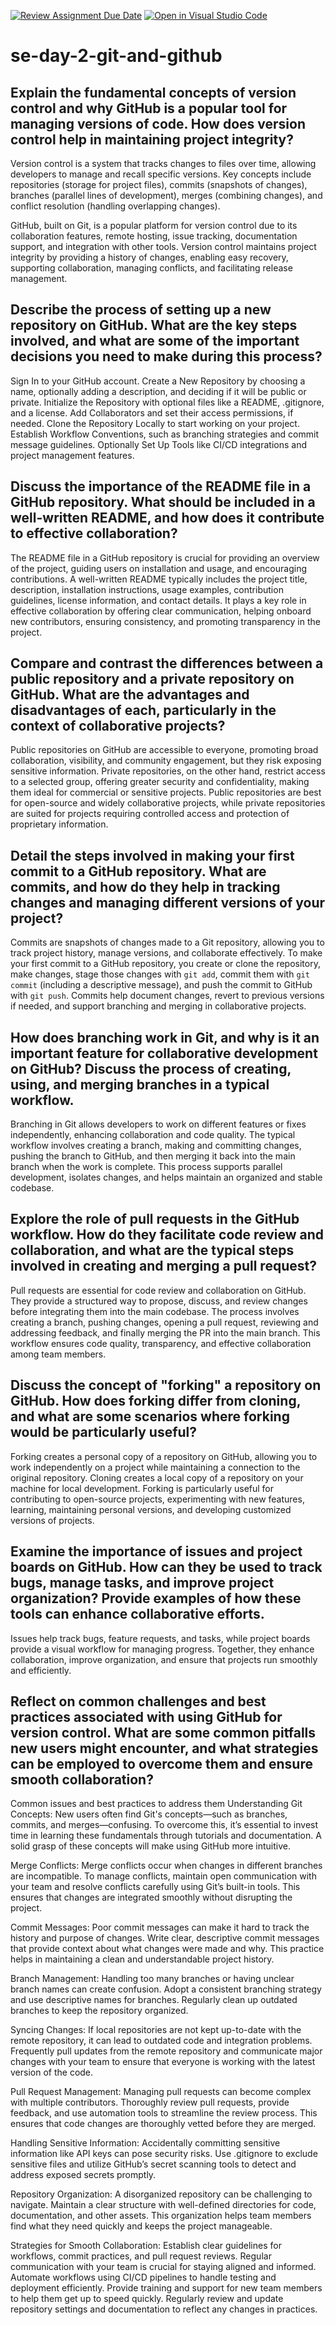 [![Review Assignment Due Date](https://classroom.github.com/assets/deadline-readme-button-22041afd0340ce965d47ae6ef1cefeee28c7c493a6346c4f15d667ab976d596c.svg)](https://classroom.github.com/a/8wgCKhpZ)
[![Open in Visual Studio Code](https://classroom.github.com/assets/open-in-vscode-2e0aaae1b6195c2367325f4f02e2d04e9abb55f0b24a779b69b11b9e10269abc.svg)](https://classroom.github.com/online_ide?assignment_repo_id=15590979&assignment_repo_type=AssignmentRepo)
# se-day-2-git-and-github
## Explain the fundamental concepts of version control and why GitHub is a popular tool for managing versions of code. How does version control help in maintaining project integrity?
Version control is a system that tracks changes to files over time, allowing developers to manage and recall specific versions. Key concepts include repositories (storage for project files), commits (snapshots of changes), branches (parallel lines of development), merges (combining changes), and conflict resolution (handling overlapping changes). 

GitHub, built on Git, is a popular platform for version control due to its collaboration features, remote hosting, issue tracking, documentation support, and integration with other tools. Version control maintains project integrity by providing a history of changes, enabling easy recovery, supporting collaboration, managing conflicts, and facilitating release management.
## Describe the process of setting up a new repository on GitHub. What are the key steps involved, and what are some of the important decisions you need to make during this process?
Sign In to your GitHub account.
Create a New Repository by choosing a name, optionally adding a description, and deciding if it will be public or private.
Initialize the Repository with optional files like a README, .gitignore, and a license.
Add Collaborators and set their access permissions, if needed.
Clone the Repository Locally to start working on your project.
Establish Workflow Conventions, such as branching strategies and commit message guidelines.
Optionally Set Up Tools like CI/CD integrations and project management features.
## Discuss the importance of the README file in a GitHub repository. What should be included in a well-written README, and how does it contribute to effective collaboration?
The README file in a GitHub repository is crucial for providing an overview of the project, guiding users on installation and usage, and encouraging contributions. A well-written README typically includes the project title, description, installation instructions, usage examples, contribution guidelines, license information, and contact details. It plays a key role in effective collaboration by offering clear communication, helping onboard new contributors, ensuring consistency, and promoting transparency in the project.
## Compare and contrast the differences between a public repository and a private repository on GitHub. What are the advantages and disadvantages of each, particularly in the context of collaborative projects?
Public repositories on GitHub are accessible to everyone, promoting broad collaboration, visibility, and community engagement, but they risk exposing sensitive information. Private repositories, on the other hand, restrict access to a selected group, offering greater security and confidentiality, making them ideal for commercial or sensitive projects. Public repositories are best for open-source and widely collaborative projects, while private repositories are suited for projects requiring controlled access and protection of proprietary information.
## Detail the steps involved in making your first commit to a GitHub repository. What are commits, and how do they help in tracking changes and managing different versions of your project?
Commits are snapshots of changes made to a Git repository, allowing you to track project history, manage versions, and collaborate effectively. To make your first commit to a GitHub repository, you create or clone the repository, make changes, stage those changes with `git add`, commit them with `git commit` (including a descriptive message), and push the commit to GitHub with `git push`. Commits help document changes, revert to previous versions if needed, and support branching and merging in collaborative projects.
## How does branching work in Git, and why is it an important feature for collaborative development on GitHub? Discuss the process of creating, using, and merging branches in a typical workflow.
Branching in Git allows developers to work on different features or fixes independently, enhancing collaboration and code quality. The typical workflow involves creating a branch, making and committing changes, pushing the branch to GitHub, and then merging it back into the main branch when the work is complete. This process supports parallel development, isolates changes, and helps maintain an organized and stable codebase.
## Explore the role of pull requests in the GitHub workflow. How do they facilitate code review and collaboration, and what are the typical steps involved in creating and merging a pull request?
Pull requests are essential for code review and collaboration on GitHub. They provide a structured way to propose, discuss, and review changes before integrating them into the main codebase. The process involves creating a branch, pushing changes, opening a pull request, reviewing and addressing feedback, and finally merging the PR into the main branch. This workflow ensures code quality, transparency, and effective collaboration among team members.
## Discuss the concept of "forking" a repository on GitHub. How does forking differ from cloning, and what are some scenarios where forking would be particularly useful?
Forking creates a personal copy of a repository on GitHub, allowing you to work independently on a project while maintaining a connection to the original repository. Cloning creates a local copy of a repository on your machine for local development. Forking is particularly useful for contributing to open-source projects, experimenting with new features, learning, maintaining personal versions, and developing customized versions of projects.
## Examine the importance of issues and project boards on GitHub. How can they be used to track bugs, manage tasks, and improve project organization? Provide examples of how these tools can enhance collaborative efforts.
 Issues help track bugs, feature requests, and tasks, while project boards provide a visual workflow for managing progress. Together, they enhance collaboration, improve organization, and ensure that projects run smoothly and efficiently.
## Reflect on common challenges and best practices associated with using GitHub for version control. What are some common pitfalls new users might encounter, and what strategies can be employed to overcome them and ensure smooth collaboration?
Common issues and best practices to address them
Understanding Git Concepts: New users often find Git's concepts—such as branches, commits, and merges—confusing. To overcome this, it’s essential to invest time in learning these fundamentals through tutorials and documentation. A solid grasp of these concepts will make using GitHub more intuitive.

Merge Conflicts: Merge conflicts occur when changes in different branches are incompatible. To manage conflicts, maintain open communication with your team and resolve conflicts carefully using Git’s built-in tools. This ensures that changes are integrated smoothly without disrupting the project.

Commit Messages: Poor commit messages can make it hard to track the history and purpose of changes. Write clear, descriptive commit messages that provide context about what changes were made and why. This practice helps in maintaining a clean and understandable project history.

Branch Management: Handling too many branches or having unclear branch names can create confusion. Adopt a consistent branching strategy and use descriptive names for branches. Regularly clean up outdated branches to keep the repository organized.

Syncing Changes: If local repositories are not kept up-to-date with the remote repository, it can lead to outdated code and integration problems. Frequently pull updates from the remote repository and communicate major changes with your team to ensure that everyone is working with the latest version of the code.

Pull Request Management: Managing pull requests can become complex with multiple contributors. Thoroughly review pull requests, provide feedback, and use automation tools to streamline the review process. This ensures that code changes are thoroughly vetted before they are merged.

Handling Sensitive Information: Accidentally committing sensitive information like API keys can pose security risks. Use .gitignore to exclude sensitive files and utilize GitHub’s secret scanning tools to detect and address exposed secrets promptly.

Repository Organization: A disorganized repository can be challenging to navigate. Maintain a clear structure with well-defined directories for code, documentation, and other assets. This organization helps team members find what they need quickly and keeps the project manageable.

Strategies for Smooth Collaboration: Establish clear guidelines for workflows, commit practices, and pull request reviews. Regular communication with your team is crucial for staying aligned and informed. Automate workflows using CI/CD pipelines to handle testing and deployment efficiently. Provide training and support for new team members to help them get up to speed quickly. Regularly review and update repository settings and documentation to reflect any changes in practices.
